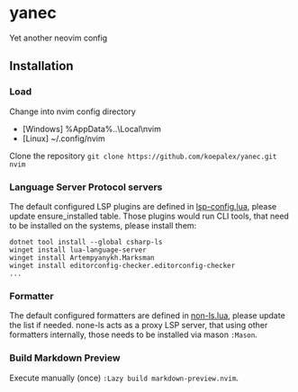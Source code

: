 # yanec
Yet another neovim config

## Installation
### Load
Change into nvim config directory
* [Windows] %AppData%\..\Local\nvim
* [Linux] ~/.config/nvim

Clone the repository `git clone https://github.com/koepalex/yanec.git nvim`

### Language Server Protocol servers
The default configured LSP plugins are defined in [lsp-config.lua](./lua/plugins/lsp-config.lua), please update ensure_installed table.
Those plugins would run CLI tools, that need to be installed on the systems, please install them:
```pwsh
dotnet tool install --global csharp-ls
winget install lua-language-server
winget install Artempyanykh.Marksman
winget install editorconfig-checker.editorconfig-checker
...
```

### Formatter
The default configured formatters are defined in [non-ls.lua](./lua/plugins/none-ls.lua), please update the list if needed.
none-ls acts as a proxy LSP server, that using other formatters internally, those needs to be installed via mason `:Mason`.

### Build Markdown Preview
Execute manually (once) `:Lazy build markdown-preview.nvim`.
